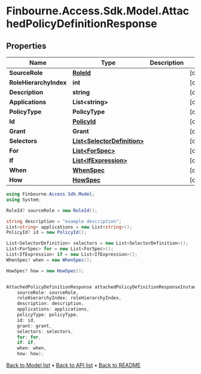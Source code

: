 # Finbourne.Access.Sdk.Model.AttachedPolicyDefinitionResponse

## Properties

Name | Type | Description | Notes
------------ | ------------- | ------------- | -------------
**SourceRole** | [**RoleId**](RoleId.md) |  | [optional] 
**RoleHierarchyIndex** | **int** |  | [optional] 
**Description** | **string** |  | [optional] 
**Applications** | **List&lt;string&gt;** |  | [optional] 
**PolicyType** | **PolicyType** |  | [optional] 
**Id** | [**PolicyId**](PolicyId.md) |  | [optional] 
**Grant** | **Grant** |  | [optional] 
**Selectors** | [**List&lt;SelectorDefinition&gt;**](SelectorDefinition.md) |  | [optional] 
**For** | [**List&lt;ForSpec&gt;**](ForSpec.md) |  | [optional] 
**If** | [**List&lt;IfExpression&gt;**](IfExpression.md) |  | [optional] 
**When** | [**WhenSpec**](WhenSpec.md) |  | [optional] 
**How** | [**HowSpec**](HowSpec.md) |  | [optional] 

```csharp
using Finbourne.Access.Sdk.Model;
using System;

RoleId? sourceRole = new RoleId();

string description = "example description";
List<string> applications = new List<string>();
PolicyId? id = new PolicyId();

List<SelectorDefinition> selectors = new List<SelectorDefinition>();
List<ForSpec> for = new List<ForSpec>();
List<IfExpression> if = new List<IfExpression>();
WhenSpec? when = new WhenSpec();

HowSpec? how = new HowSpec();


AttachedPolicyDefinitionResponse attachedPolicyDefinitionResponseInstance = new AttachedPolicyDefinitionResponse(
    sourceRole: sourceRole,
    roleHierarchyIndex: roleHierarchyIndex,
    description: description,
    applications: applications,
    policyType: policyType,
    id: id,
    grant: grant,
    selectors: selectors,
    for: for,
    if: if,
    when: when,
    how: how);
```

[Back to Model list](../README.md#documentation-for-models) &#8226; [Back to API list](../README.md#documentation-for-api-endpoints) &#8226; [Back to README](../README.md)
